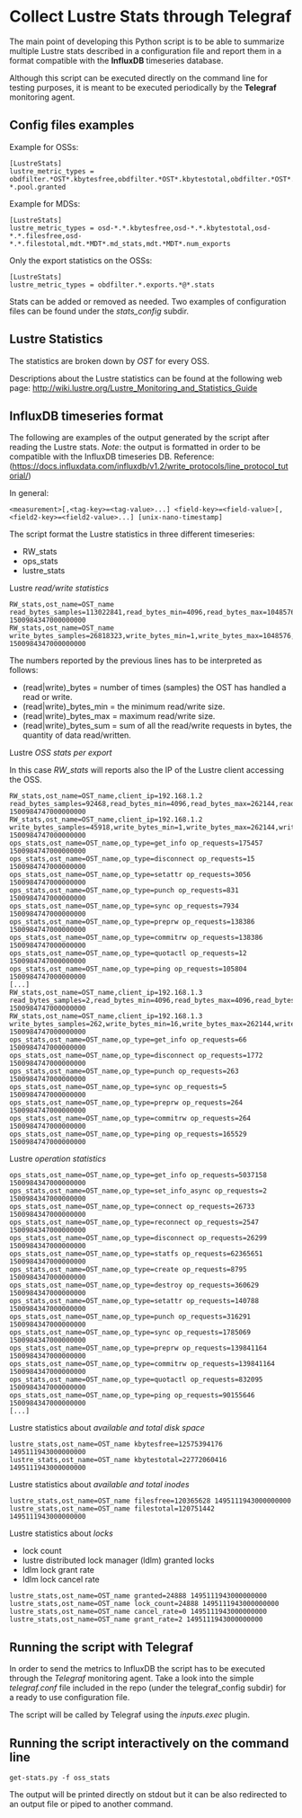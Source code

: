 # Collect Lustre Stats through Telegraf

The main point of developing this Python script is to be able to summarize multiple Lustre stats described in a configuration file
and report them in a format compatible with the **InfluxDB** timeseries database.

Although this script can be executed directly on the command line for testing purposes, it is meant to be executed periodically by
the **Telegraf** monitoring agent.

## Config files examples

Example for OSSs:
~~~
[LustreStats]
lustre_metric_types = obdfilter.*OST*.kbytesfree,obdfilter.*OST*.kbytestotal,obdfilter.*OST*.filesfree,obdfilter.*OST*.filestotal,obdfilter.*.stats,ldlm.namespaces.filter-*.pool.granted
~~~

Example for MDSs:
~~~
[LustreStats]
lustre_metric_types = osd-*.*.kbytesfree,osd-*.*.kbytestotal,osd-*.*.filesfree,osd-*.*.filestotal,mdt.*MDT*.md_stats,mdt.*MDT*.num_exports
~~~

Only the export statistics on the OSSs:
~~~
[LustreStats]
lustre_metric_types = obdfilter.*.exports.*@*.stats
~~~

Stats can be added or removed as needed. Two examples of configuration files can be found under the *stats_config* subdir.

## Lustre Statistics

The statistics are broken down by *OST* for every OSS.

Descriptions about the Lustre statistics can be found at the following web page:
http://wiki.lustre.org/Lustre_Monitoring_and_Statistics_Guide

## InfluxDB timeseries format

The following are examples of the output generated by the script after reading the Lustre stats.
*Note*: the output is formatted in order to be compatible with the InfluxDB timeseries DB.
Reference: (https://docs.influxdata.com/influxdb/v1.2/write_protocols/line_protocol_tutorial/)

In general:
~~~
<measurement>[,<tag-key>=<tag-value>...] <field-key>=<field-value>[,<field2-key>=<field2-value>...] [unix-nano-timestamp]
~~~

The script format the Lustre statistics in three different timeseries:
- RW_stats
- ops_stats
- lustre_stats

Lustre *read/write statistics*
~~~
RW_stats,ost_name=OST_name read_bytes_samples=113022841,read_bytes_min=4096,read_bytes_max=1048576,read_bytes_sum=22335639511040 1500984347000000000
RW_stats,ost_name=OST_name write_bytes_samples=26818323,write_bytes_min=1,write_bytes_max=1048576,write_bytes_sum=5062687832653 1500984347000000000
~~~

The numbers reported by the previous lines has to be interpreted as follows:

- (read|write)_bytes = number of times (samples) the OST has handled a read or write.
- (read|write)_bytes_min = the minimum read/write size.
- (read|write)_bytes_max = maximum read/write size.
- (read|write)_bytes_sum = sum of all the read/write requests in bytes, the quantity of data read/written.

Lustre *OSS stats per export*

In this case *RW_stats* will reports also the IP of the Lustre client accessing the OSS.

~~~
RW_stats,ost_name=OST_name,client_ip=192.168.1.2 read_bytes_samples=92468,read_bytes_min=4096,read_bytes_max=262144,read_bytes_sum=19600334848 1500984747000000000
RW_stats,ost_name=OST_name,client_ip=192.168.1.2 write_bytes_samples=45918,write_bytes_min=1,write_bytes_max=262144,write_bytes_sum=9975502527 1500984747000000000
ops_stats,ost_name=OST_name,op_type=get_info op_requests=175457 1500984747000000000
ops_stats,ost_name=OST_name,op_type=disconnect op_requests=15 1500984747000000000
ops_stats,ost_name=OST_name,op_type=setattr op_requests=3056 1500984747000000000
ops_stats,ost_name=OST_name,op_type=punch op_requests=831 1500984747000000000
ops_stats,ost_name=OST_name,op_type=sync op_requests=7934 1500984747000000000
ops_stats,ost_name=OST_name,op_type=preprw op_requests=138386 1500984747000000000
ops_stats,ost_name=OST_name,op_type=commitrw op_requests=138386 1500984747000000000
ops_stats,ost_name=OST_name,op_type=quotactl op_requests=12 1500984747000000000
ops_stats,ost_name=OST_name,op_type=ping op_requests=105804 1500984747000000000
[...]
RW_stats,ost_name=OST_name,client_ip=192.168.1.3 read_bytes_samples=2,read_bytes_min=4096,read_bytes_max=4096,read_bytes_sum=8192 1500984747000000000
RW_stats,ost_name=OST_name,client_ip=192.168.1.3 write_bytes_samples=262,write_bytes_min=16,write_bytes_max=262144,write_bytes_sum=36580864 1500984747000000000
ops_stats,ost_name=OST_name,op_type=get_info op_requests=66 1500984747000000000
ops_stats,ost_name=OST_name,op_type=disconnect op_requests=1772 1500984747000000000
ops_stats,ost_name=OST_name,op_type=punch op_requests=263 1500984747000000000
ops_stats,ost_name=OST_name,op_type=sync op_requests=5 1500984747000000000
ops_stats,ost_name=OST_name,op_type=preprw op_requests=264 1500984747000000000
ops_stats,ost_name=OST_name,op_type=commitrw op_requests=264 1500984747000000000
ops_stats,ost_name=OST_name,op_type=ping op_requests=165529 1500984747000000000
~~~

Lustre *operation statistics*
~~~
ops_stats,ost_name=OST_name,op_type=get_info op_requests=5037158 1500984347000000000
ops_stats,ost_name=OST_name,op_type=set_info_async op_requests=2 1500984347000000000
ops_stats,ost_name=OST_name,op_type=connect op_requests=26733 1500984347000000000
ops_stats,ost_name=OST_name,op_type=reconnect op_requests=2547 1500984347000000000
ops_stats,ost_name=OST_name,op_type=disconnect op_requests=26299 1500984347000000000
ops_stats,ost_name=OST_name,op_type=statfs op_requests=62365651 1500984347000000000
ops_stats,ost_name=OST_name,op_type=create op_requests=8795 1500984347000000000
ops_stats,ost_name=OST_name,op_type=destroy op_requests=360629 1500984347000000000
ops_stats,ost_name=OST_name,op_type=setattr op_requests=140788 1500984347000000000
ops_stats,ost_name=OST_name,op_type=punch op_requests=316291 1500984347000000000
ops_stats,ost_name=OST_name,op_type=sync op_requests=1785069 1500984347000000000
ops_stats,ost_name=OST_name,op_type=preprw op_requests=139841164 1500984347000000000
ops_stats,ost_name=OST_name,op_type=commitrw op_requests=139841164 1500984347000000000
ops_stats,ost_name=OST_name,op_type=quotactl op_requests=832095 1500984347000000000
ops_stats,ost_name=OST_name,op_type=ping op_requests=90155646 1500984347000000000
[...]
~~~

Lustre statistics about *available and total disk space*
~~~
lustre_stats,ost_name=OST_name kbytesfree=12575394176 1495111943000000000
lustre_stats,ost_name=OST_name kbytestotal=22772060416 1495111943000000000
~~~

Lustre statistics about *available and total inodes*
~~~
lustre_stats,ost_name=OST_name filesfree=120365628 1495111943000000000
lustre_stats,ost_name=OST_name filestotal=120751442 1495111943000000000
~~~

Lustre statistics about *locks*
- lock count
- lustre distributed lock manager (ldlm) granted locks
- ldlm lock grant rate
- ldlm lock cancel rate

~~~
lustre_stats,ost_name=OST_name granted=24888 1495111943000000000
lustre_stats,ost_name=OST_name lock_count=24888 1495111943000000000
lustre_stats,ost_name=OST_name cancel_rate=0 1495111943000000000
lustre_stats,ost_name=OST_name grant_rate=2 1495111943000000000
~~~

## Running the script with Telegraf

In order to send the metrics to InfluxDB the script has to be executed through the *Telegraf* monitoring agent.
Take a look into the simple *telegraf.conf* file included in the repo (under the telegraf_config subdir) for a
ready to use configuration file.

The script will be called by Telegraf using the *inputs.exec* plugin.

## Running the script interactively on the command line
~~~
get-stats.py -f oss_stats
~~~

The output will be printed directly on stdout but it can be also redirected to an output file or piped to another command.
